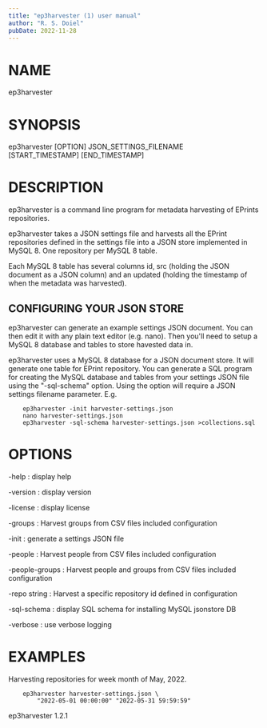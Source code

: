 ```yaml
---
title: "ep3harvester (1) user manual"
author: "R. S. Doiel"
pubDate: 2022-11-28
---
```


# NAME

ep3harvester

# SYNOPSIS

ep3harvester [OPTION] JSON_SETTINGS_FILENAME \
           [START_TIMESTAMP] [END_TIMESTAMP]

# DESCRIPTION

ep3harvester is a command line program for metadata harvesting
of EPrints repositories.

ep3harvester takes a JSON settings file and harvests
all the EPrint repositories defined in the settings file
into a JSON store implemented in MySQL 8. One repository per
MySQL 8 table.

Each MySQL 8 table has several columns id, src (holding the JSON
document as a JSON column) and an updated (holding the timestamp
of when the metadata was harvested).

## CONFIGURING YOUR JSON STORE

ep3harvester can generate an example settings JSON document. You
can then edit it with any plain text editor (e.g. nano). Then
you'll need to setup a MySQL 8 database and tables to store
havested data in.

ep3harvester uses a MySQL 8 database for a JSON document store.
It will generate one table for EPrint repository. You can
generate a SQL program for creating the MySQL database and
tables from your settings JSON file using the "-sql-schema"
option. Using the option will require a JSON settings filename
parameter. E.g.

~~~
    ep3harvester -init harvester-settings.json
    nano harvester-settings.json
    ep3harvester -sql-schema harvester-settings.json >collections.sql
~~~

# OPTIONS

-help
: display help

-version
: display version

-license
: display license

-groups
: Harvest groups from CSV files included configuration

-init
: generate a settings JSON file

-people
: Harvest people from CSV files included configuration

-people-groups
: Harvest people and groups from CSV files included configuration

-repo string
: Harvest a specific repository id defined in configuration

-sql-schema
: display SQL schema for installing MySQL jsonstore DB

-verbose
: use verbose logging

# EXAMPLES

Harvesting repositories for week month of May, 2022.

~~~
    ep3harvester harvester-settings.json \
        "2022-05-01 00:00:00" "2022-05-31 59:59:59"
~~~

ep3harvester 1.2.1


